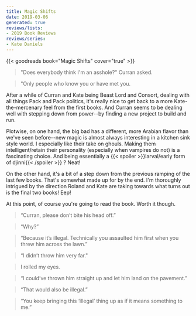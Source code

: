 ```yaml
---
title: Magic Shifts
date: 2019-03-06
generated: true
reviews/lists:
- 2019 Book Reviews
reviews/series:
- Kate Daniels
---
```

{{< goodreads book="Magic Shifts" cover="true" >}}

>  "Does everybody think I'm an asshole?" Curran asked.  

>  "Only people who know you or have met you.  

<!--more-->

After a while of Curran and Kate being Beast Lord and Consort, dealing with all things Pack and Pack politics, it's really nice to get back to a more Kate-the-mercenary feel from the first books. And Curran seems to be dealing well with stepping down from power--by finding a new project to build and run.  

Plotwise, on one hand, the big bad has a different, more Arabian flavor than we've seen before--new magic is almost always interesting in a kitchen sink style world. I especially like their take on ghouls. Making them intelligent/retain their personality (especially when vampires do not) is a fascinating choice. And being essentially a  {{< spoiler >}}larval/early form of djinni{{< /spoiler >}}  ? Neat!  

On the other hand, it's a bit of a step down from the previous ramping of the last few books. That's somewhat made up for by the end. I'm thoroughly intrigued by the direction Roland and Kate are taking towards what turns out is the final two books! Eep!  

At this point, of course you're going to read the book. Worth it though.  

>  “Curran, please don’t bite his head off.”  

>  “Why?”  

>  “Because it’s illegal. Technically you assaulted him first when you threw him across the lawn.”  

>  “I didn’t throw him very far."  

>  I rolled my eyes.  

>  “I could’ve thrown him straight up and let him land on the pavement.”  

>  “That would also be illegal.”  

>  “You keep bringing this ‘illegal’ thing up as if it means something to me.”  

